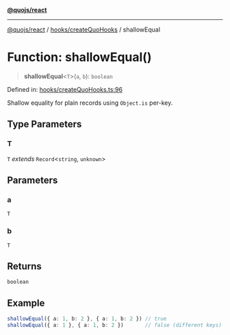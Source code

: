 [**@quojs/react**](../../../README.md)

***

[@quojs/react](../../../README.md) / [hooks/createQuoHooks](../README.md) / shallowEqual

# Function: shallowEqual()

> **shallowEqual**\<`T`\>(`a`, `b`): `boolean`

Defined in: [hooks/createQuoHooks.ts:96](https://github.com/quojs/quojs/blob/bb0aab212261db76d8cdd24be568e1eb39570c11/packages/react/src/hooks/createQuoHooks.ts#L96)

Shallow equality for plain records using `Object.is` per-key.

## Type Parameters

### T

`T` *extends* `Record`\<`string`, `unknown`\>

## Parameters

### a

`T`

### b

`T`

## Returns

`boolean`

## Example

```ts
shallowEqual({ a: 1, b: 2 }, { a: 1, b: 2 }) // true
shallowEqual({ a: 1 }, { a: 1, b: 2 })       // false (different keys)
```
